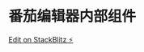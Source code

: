 # 番茄编辑器内部组件

[Edit on StackBlitz ⚡️](https://stackblitz.com/edit/vitejs-vite-plugin-react-pages-e1g7hx)

